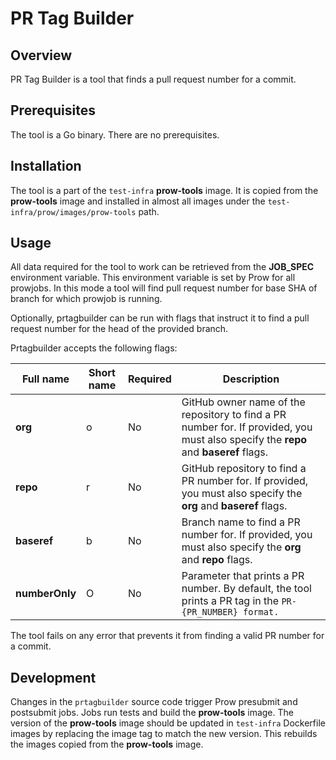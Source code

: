 # PR Tag Builder

## Overview

PR Tag Builder is a tool that finds a pull request number for a commit.

## Prerequisites

The tool is a Go binary. There are no prerequisites.

## Installation

The tool is a part of the `test-infra` **prow-tools** image. It is copied from the **prow-tools** image and installed in almost all images under the `test-infra/prow/images/prow-tools` path.

## Usage

All data required for the tool to work can be retrieved from the **JOB_SPEC** environment variable. This environment variable is set by Prow for all prowjobs. In this mode a tool will find pull request number for base SHA of branch for which prowjob is running.

Optionally, prtagbuilder can be run with flags that instruct it to find a pull request number for the head of the provided branch.

Prtagbuilder accepts the following flags:

| Full name | Short name | Required | Description |
|----------------|------------|----------|-------------|
| **org** | o | No | GitHub owner name of the repository to find a PR number for. If provided, you must also specify the **repo** and **baseref** flags. |
| **repo** | r | No | GitHub repository to find a PR number for. If provided, you must also specify the **org** and **baseref** flags. |
| **baseref** | b | No | Branch name to find a PR number for. If provided, you must also specify the **org** and **repo** flags. |
| **numberOnly** | O | No | Parameter that prints a PR number. By default, the tool prints a PR tag in the `PR-{PR_NUMBER} format.` |

The tool fails on any error that prevents it from finding a valid PR number for a commit.

## Development

Changes in the `prtagbuilder` source code trigger Prow presubmit and postsubmit jobs. Jobs run tests and build the **prow-tools** image. The version of the **prow-tools** image should be updated in `test-infra` Dockerfile images by replacing the image tag to match the new version. This rebuilds the images copied from the **prow-tools** image.
